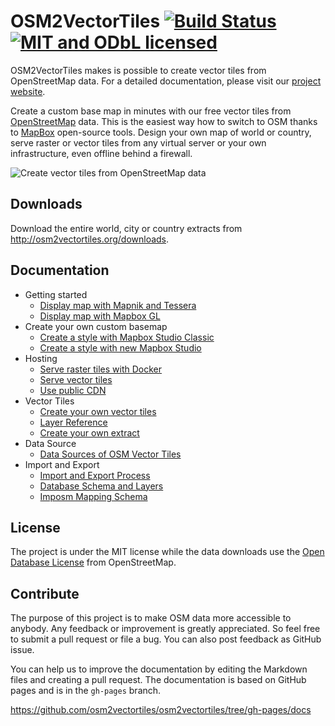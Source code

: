 # OSM2VectorTiles [![Build Status](https://travis-ci.org/osm2vectortiles/osm2vectortiles.svg?branch=master)](https://travis-ci.org/osm2vectortiles/osm2vectortiles) [![MIT and ODbL licensed](https://img.shields.io/badge/license-MIT/ODbL-blue.svg)](https://github.com/osm2vectortiles/osm2vectortiles#license)


OSM2VectorTiles makes is possible to create vector tiles from OpenStreetMap data. For a detailed documentation, please visit our [project website](http://osm2vectortiles.org/docs/).

Create a custom base map in minutes with our free vector tiles from [OpenStreetMap](http://openstreetmap.org) data. 
This is the easiest way how to switch to OSM thanks to [MapBox](https://github.com/mapbox) open-source tools. Design your own map of world or country, serve raster or vector tiles from any virtual server or your own infrastructure, even offline behind a firewall.

![Create vector tiles from OpenStreetMap data](http://osm2vectortiles.org/img/home-banner-icons.png)

## Downloads

Download the entire world, city or country extracts from http://osm2vectortiles.org/downloads.

## Documentation

- Getting started
  - [Display map with Mapnik and Tessera](http://osm2vectortiles.org/docs/start)
  - [Display map with Mapbox GL](http://osm2vectortiles.org/docs/display-map-with-mapbox-gl)
- Create your own custom basemap
  - [Create a style with Mapbox Studio Classic](http://osm2vectortiles.org/docs/create-map-with-mapbox-studio-classic)
  - [Create a style with new Mapbox Studio](http://osm2vectortiles.org/docs/create-map-with-mapbox-studio)
- Hosting
  - [Serve raster tiles with Docker](http://osm2vectortiles.org/docs/serve-raster-tiles-docker)
  - [Serve vector tiles](http://osm2vectortiles.org/docs/serve-vector-tiles)
  - [Use public CDN](http://osm2vectortiles.org/docs/use-public-cdn)
- Vector Tiles
  - [Create your own vector tiles](http://osm2vectortiles.org/docs/own-vector-tiles)
  - [Layer Reference](http://osm2vectortiles.org/docs/layer-reference)
  - [Create your own extract](http://osm2vectortiles.org/docs/extracts)
- Data Source
  - [Data Sources of OSM Vector Tiles](http://osm2vectortiles.org/docs/data-sources)
- Import and Export
  - [Import and Export Process](http://osm2vectortiles.org/docs/import-export-process)
  - [Database Schema and Layers](http://osm2vectortiles.org/docs/database-schema/)
  - [Imposm Mapping Schema](http://osm2vectortiles.org/docs/imposm-schema)

## License

The project is under the MIT license while the data downloads use the [Open Database License](http://wiki.openstreetmap.org/wiki/Open_Database_License) from OpenStreetMap.

## Contribute

The purpose of this project is to make OSM data more accessible to anybody. Any feedback or improvement is greatly appreciated. So feel free to submit a pull request or file a bug. You can also post feedback as GitHub issue.

You can help us to improve the documentation by editing the Markdown files and creating a pull request.
The documentation is based on GitHub pages and is in the `gh-pages` branch.

https://github.com/osm2vectortiles/osm2vectortiles/tree/gh-pages/docs
